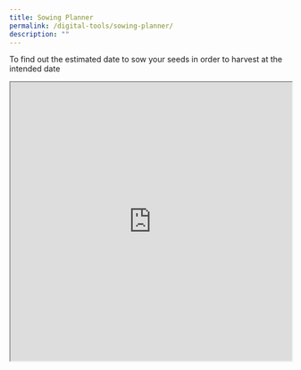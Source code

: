 ```yaml
---
title: Sowing Planner
permalink: /digital-tools/sowing-planner/
description: ""
---
```

To find out the estimated date to sow your seeds in order to harvest at the intended date

<iframe style="width:100%;height:500px" src="https://www.checkfirst.gov.sg/c/97e60ed3-c660-4ab6-b609-98f84e9ac161"></iframe>